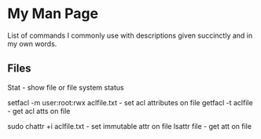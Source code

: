 # My Man Page
List of commands I commonly use with descriptions given succinctly and in my own words. 

## Files
Stat - show file or file system status

setfacl -m user:root:rwx aclfile.txt - set acl attributes on file
getfacl -t aclfile - get acl atts on file

sudo chattr +i aclfile.txt - set immutable attr on file
lsattr file - get att on file
